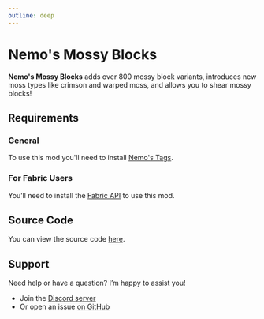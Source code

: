 ```yaml
---
outline: deep
---
```


# Nemo's Mossy Blocks

**Nemo's Mossy Blocks** adds over 800 mossy block variants, introduces new moss types like crimson and warped moss, and allows you to shear mossy blocks!

<!--@include: @/../templates/minecraft-note.md-->

## Requirements

### General

To use this mod you'll need to install [Nemo's Tags](https://www.curseforge.com/minecraft/mc-mods/nemos-tags).

### For Fabric Users

You’ll need to install the [Fabric API](https://www.curseforge.com/minecraft/mc-mods/fabric-api) to use this mod.

## Source Code

You can view the source code [here](https://github.com/NemoNotFound/NemosMossyBlocks).

## Support

Need help or have a question? I’m happy to assist you!

- Join the [Discord server](https://discord.com/invite/yxs9dga)
- Or open an issue [on GitHub](https://github.com/NemoNotFound/NemosMossyBlocks/issues)
